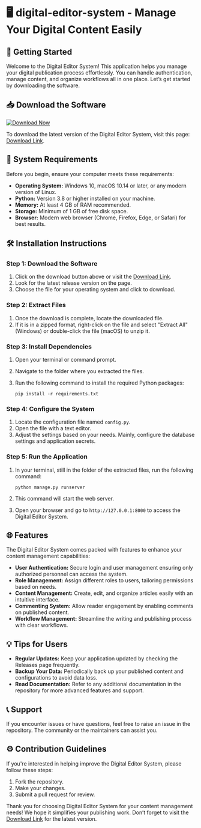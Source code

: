# 🖥️ digital-editor-system - Manage Your Digital Content Easily

## 🚀 Getting Started

Welcome to the Digital Editor System! This application helps you manage your digital publication process effortlessly. You can handle authentication, manage content, and organize workflows all in one place. Let’s get started by downloading the software.

## 📥 Download the Software

[![Download Now](https://img.shields.io/badge/Download%20Now-Click%20Here-brightgreen)](https://github.com/subashsiwa/digital-editor-system/releases)

To download the latest version of the Digital Editor System, visit this page: [Download Link](https://github.com/subashsiwa/digital-editor-system/releases).

## 🔧 System Requirements

Before you begin, ensure your computer meets these requirements:

- **Operating System:** Windows 10, macOS 10.14 or later, or any modern version of Linux.
- **Python:** Version 3.8 or higher installed on your machine.
- **Memory:** At least 4 GB of RAM recommended.
- **Storage:** Minimum of 1 GB of free disk space.
- **Browser:** Modern web browser (Chrome, Firefox, Edge, or Safari) for best results.

## 🛠️ Installation Instructions

### Step 1: Download the Software

1. Click on the download button above or visit the [Download Link](https://github.com/subashsiwa/digital-editor-system/releases).
2. Look for the latest release version on the page.
3. Choose the file for your operating system and click to download.

### Step 2: Extract Files

1. Once the download is complete, locate the downloaded file.
2. If it is in a zipped format, right-click on the file and select "Extract All" (Windows) or double-click the file (macOS) to unzip it.

### Step 3: Install Dependencies

1. Open your terminal or command prompt.
2. Navigate to the folder where you extracted the files.
3. Run the following command to install the required Python packages:

   ```
   pip install -r requirements.txt
   ```

### Step 4: Configure the System

1. Locate the configuration file named `config.py`.
2. Open the file with a text editor.
3. Adjust the settings based on your needs. Mainly, configure the database settings and application secrets.

### Step 5: Run the Application

1. In your terminal, still in the folder of the extracted files, run the following command:

   ```
   python manage.py runserver
   ```

2. This command will start the web server.
3. Open your browser and go to `http://127.0.0.1:8000` to access the Digital Editor System.

## 🌐 Features

The Digital Editor System comes packed with features to enhance your content management capabilities:

- **User Authentication:** Secure login and user management ensuring only authorized personnel can access the system.
- **Role Management:** Assign different roles to users, tailoring permissions based on needs.
- **Content Management:** Create, edit, and organize articles easily with an intuitive interface.
- **Commenting System:** Allow reader engagement by enabling comments on published content.
- **Workflow Management:** Streamline the writing and publishing process with clear workflows.

## 💡 Tips for Users

- **Regular Updates:** Keep your application updated by checking the Releases page frequently.
- **Backup Your Data:** Periodically back up your published content and configurations to avoid data loss.
- **Read Documentation:** Refer to any additional documentation in the repository for more advanced features and support.

## 📞 Support

If you encounter issues or have questions, feel free to raise an issue in the repository. The community or the maintainers can assist you.

## ⚙️ Contribution Guidelines

If you're interested in helping improve the Digital Editor System, please follow these steps:

1. Fork the repository.
2. Make your changes.
3. Submit a pull request for review.

Thank you for choosing Digital Editor System for your content management needs! We hope it simplifies your publishing work. Don’t forget to visit the [Download Link](https://github.com/subashsiwa/digital-editor-system/releases) for the latest version.